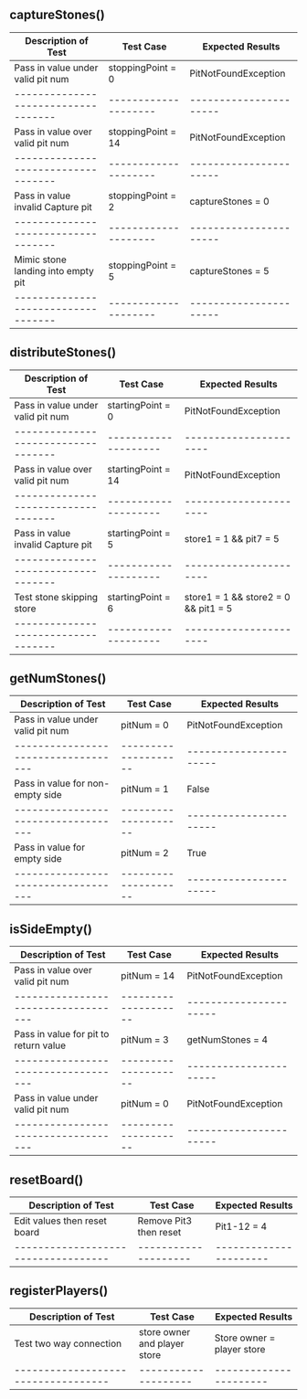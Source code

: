 ## captureStones()
| Description of Test               | Test Case          | Expected Results     |
|-----------------------------------|--------------------|----------------------|
| Pass in value under valid pit num | stoppingPoint = 0  | PitNotFoundException |
|-----------------------------------|--------------------|----------------------|
| Pass in value over valid pit num | stoppingPoint = 14  | PitNotFoundException |
|-----------------------------------|--------------------|----------------------|
| Pass in value invalid Capture pit | stoppingPoint = 2  | captureStones = 0    |
|-----------------------------------|--------------------|----------------------|
| Mimic stone landing into empty pit | stoppingPoint = 5  | captureStones = 5    |
|-----------------------------------|--------------------|----------------------|

## distributeStones()
| Description of Test               | Test Case          | Expected Results     |
|-----------------------------------|--------------------|----------------------|
| Pass in value under valid pit num | startingPoint = 0  | PitNotFoundException |
|-----------------------------------|--------------------|----------------------|
| Pass in value over valid pit num | startingPoint = 14  | PitNotFoundException |
|-----------------------------------|--------------------|----------------------|
| Pass in value invalid Capture pit | startingPoint = 5  | store1 = 1 && pit7 = 5    |
|-----------------------------------|--------------------|----------------------|
| Test stone skipping store  | startingPoint = 6  | store1 = 1 && store2 = 0 && pit1 = 5    |
|-----------------------------------|--------------------|----------------------|

## getNumStones()
| Description of Test               | Test Case          | Expected Results     |
|-----------------------------------|--------------------|----------------------|
| Pass in value under valid pit num | pitNum = 0  | PitNotFoundException |
|-----------------------------------|--------------------|----------------------|
| Pass in value for non-empty side | pitNum = 1  | False |
|-----------------------------------|--------------------|----------------------|
| Pass in value for empty side | pitNum = 2  | True    |
|-----------------------------------|--------------------|----------------------|

## isSideEmpty()
| Description of Test               | Test Case          | Expected Results     |
|-----------------------------------|--------------------|----------------------|
| Pass in value over valid pit num | pitNum = 14  | PitNotFoundException |
|-----------------------------------|--------------------|----------------------|
| Pass in value for pit to return value | pitNum = 3  | getNumStones = 4 |
|-----------------------------------|--------------------|----------------------|
| Pass in value under valid pit num | pitNum = 0  | PitNotFoundException    |
|-----------------------------------|--------------------|----------------------|

## resetBoard()
| Description of Test               | Test Case          | Expected Results     |
|-----------------------------------|--------------------|----------------------|
| Edit values then reset board | Remove Pit3 then reset | Pit1-12 = 4 |
|-----------------------------------|--------------------|----------------------|

## registerPlayers()
| Description of Test               | Test Case          | Expected Results     |
|-----------------------------------|--------------------|----------------------|
| Test two way connection | store owner and player store | Store owner = player store |
|-----------------------------------|--------------------|----------------------|




